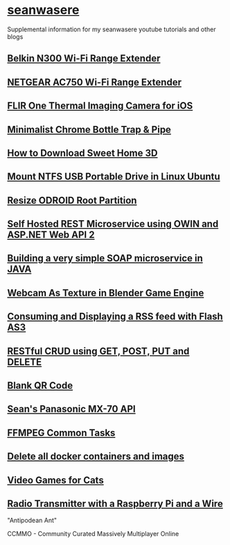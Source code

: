 # [seanwasere](https://seanwasere.com)

Supplemental information for my seanwasere youtube tutorials and other blogs

## [Belkin N300 Wi-Fi Range Extender](belkin-n300-wifi-extender/)

## [NETGEAR AC750 Wi-Fi Range Extender](netgear-ac750-wifi-extender/)

## [FLIR One Thermal Imaging Camera for iOS](flir-one-thermal-camera-ios/)

## [Minimalist Chrome Bottle Trap & Pipe](minimalist-chrome-bottle-trap/)

## [How to Download Sweet Home 3D](download-sweet-home-3d/)

## [Mount NTFS USB Portable Drive in Linux Ubuntu](mount-ntfs-usb-portable-drive-in-linux-ubuntu/)

## [Resize ODROID Root Partition](resize-odroid-root-partition/)

## [Self Hosted REST Microservice using OWIN and ASP.NET Web API 2](self-hosted-rest-microservice-using-owin-and-asp-net-web-api-2/)

## [Building a very simple SOAP microservice in JAVA](building-a-very-simple-soap-microservice-in-java/)

## [Webcam As Texture in Blender Game Engine](webcam-as-texture-in-blender-game-engine/)

## [Consuming and Displaying a RSS feed with Flash AS3](consuming-and-displaying-a-rss-feed-with-flash-actionscript-3/)

## [RESTful CRUD using GET, POST, PUT and DELETE](restful-crud-using-get-post-put-and-delete/)

## [Blank QR Code](blank-qr-code/)

## [Sean's Panasonic MX-70 API](seans-panasonic-mx-70-api/)

## [FFMPEG Common Tasks](ffmpeg-common-tasks/)

## [Delete all docker containers and images](delete-all-docker-containers-and-images/)

## [Video Games for Cats](video-games-for-cats/)

## [Radio Transmitter with a Raspberry Pi and a Wire](radio-transmitter-with-a-raspberry-pi-and-a-wire/)

"Antipodean Ant"

CCMMO - Community Curated Massively Multiplayer Online
